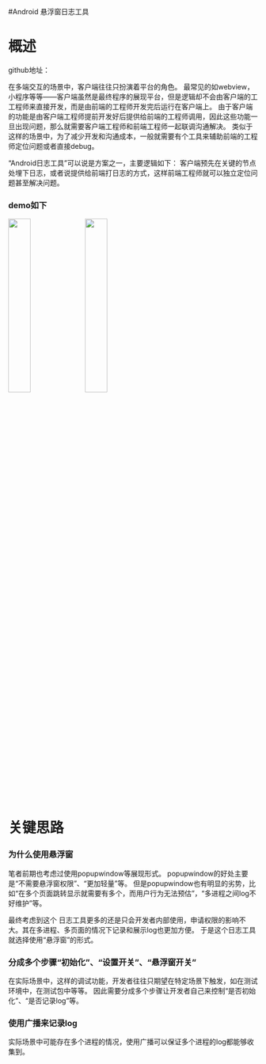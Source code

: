 #Android 悬浮窗日志工具
# 概述

>  
 github地址： 


在多端交互的场景中，客户端往往只扮演着平台的角色。 最常见的如webview，小程序等等——客户端虽然是最终程序的展现平台，但是逻辑却不会由客户端的工工程师来直接开发，而是由前端的工程师开发完后运行在客户端上。 由于客户端的功能是由客户端工程师提前开发好后提供给前端的工程师调用，因此这些功能一旦出现问题，那么就需要客户端工程师和前端工程师一起联调沟通解决。 类似于这样的场景中，为了减少开发和沟通成本，一般就需要有个工具来辅助前端的工程师定位问题或者直接debug。

“Android日志工具”可以说是方案之一，主要逻辑如下： 客户端预先在关键的节点处埋下日志，或者说提供给前端打日志的方式，这样前端工程师就可以独立定位问题甚至解决问题。

### demo如下

<img src="https://raw.githubusercontent.com/Double2hao/xujiajia_blog/main/img/16209911238530.png " width="30%" height="30%"> <img src="https://raw.githubusercontent.com/Double2hao/xujiajia_blog/main/img/16209911240591.png " width="30%" height="30%">

# 关键思路

### 为什么使用悬浮窗

笔者前期也考虑过使用popupwindow等展现形式。 popupwindow的好处主要是“不需要悬浮窗权限”、“更加轻量”等。 但是popupwindow也有明显的劣势，比如“在多个页面跳转显示就需要有多个，而用户行为无法预估”，“多进程之间log不好维护”等。

最终考虑到这个 日志工具更多的还是只会开发者内部使用，申请权限的影响不大。其在多进程、多页面的情况下记录和展示log也更加方便。 于是这个日志工具 就选择使用“悬浮窗”的形式。

### 分成多个步骤“初始化”、“设置开关”、“悬浮窗开关”

在实际场景中，这样的调试功能，开发者往往只期望在特定场景下触发，如在测试环境中，在测试包中等等。 因此需要分成多个步骤让开发者自己来控制“是否初始化”、“是否记录log”等。

### 使用广播来记录log

实际场景中可能存在多个进程的情况，使用广播可以保证多个进程的log都能够收集到。